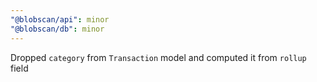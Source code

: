 ```yaml
---
"@blobscan/api": minor
"@blobscan/db": minor
---
```


Dropped `category` from `Transaction` model and computed it from `rollup` field
